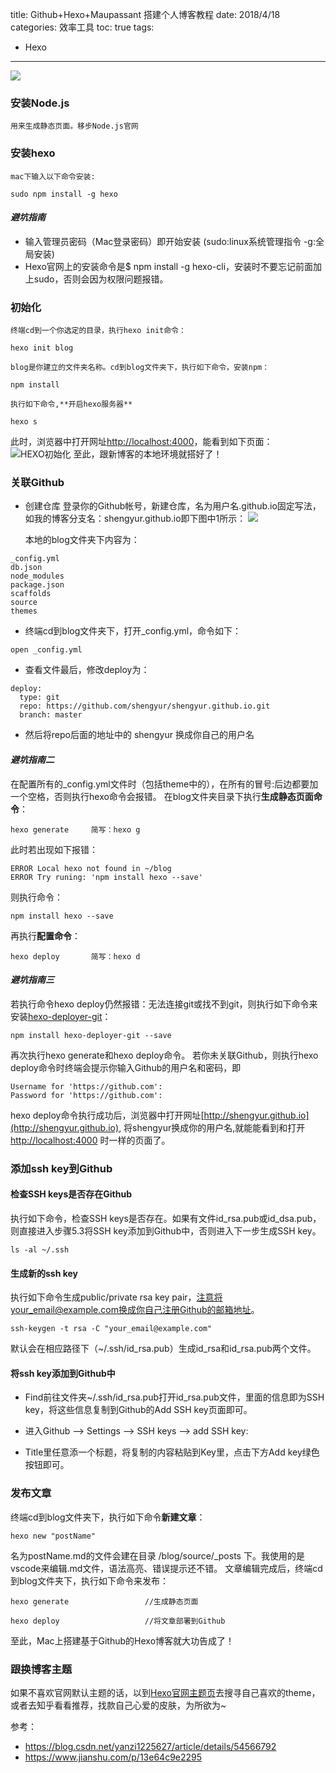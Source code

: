 title: Github+Hexo+Maupassant 搭建个人博客教程
date: 2018/4/18
categories: 效率工具
toc: true
tags:
  - Hexo
---

![](http://7xqdjc.com1.z0.glb.clouddn.com/blog_c2a91a3b4a43d03bf967dda7c7425506.png)
<!--more-->
### 安装Node.js
    用来生成静态页面。移步Node.js官网
### 安装hexo
    mac下输入以下命令安装:
```
sudo npm install -g hexo
```
#### *避坑指南*
- 输入管理员密码（Mac登录密码）即开始安装 (sudo:linux系统管理指令 -g:全局安装)
- Hexo官网上的安装命令是$ npm install -g hexo-cli，安装时不要忘记前面加上sudo，否则会因为权限问题报错。


### 初始化
    终端cd到一个你选定的目录，执行hexo init命令：
```
hexo init blog
```
    blog是你建立的文件夹名称。cd到blog文件夹下，执行如下命令，安装npm：
```
npm install
```
    执行如下命令,**开启hexo服务器**
```
hexo s
```
此时，浏览器中打开网址[http://localhost:4000](http://localhost:4000)，能看到如下页面：
![HEXO初始化](https://raw.githubusercontent.com/shengyur/shengyur.github.io/master/img/hexo4000.png)
至此，跟新博客的本地环境就搭好了！

### 关联Github
- 创建仓库
    登录你的Github帐号，新建仓库，名为用户名.github.io固定写法，如我的博客分支名：shengyur.github.io即下图中1所示：
![](https://raw.githubusercontent.com/shengyur/shengyur.github.io/master/img/BLOG.jpg)

    本地的blog文件夹下内容为：

```
_config.yml
db.json
node_modules
package.json
scaffolds
source
themes
```

- 终端cd到blog文件夹下，打开_config.yml，命令如下：

```
open _config.yml
```

- 查看文件最后，修改deploy为：

```
deploy:
  type: git
  repo: https://github.com/shengyur/shengyur.github.io.git
  branch: master
```
- 然后将repo后面的地址中的 shengyur 换成你自己的用户名

#### *避坑指南二*
在配置所有的_config.yml文件时（包括theme中的），在所有的冒号:后边都要加一个空格，否则执行hexo命令会报错。
在blog文件夹目录下执行**生成静态页面命令**：
```
hexo generate     简写：hexo g  
```
此时若出现如下报错：

```
ERROR Local hexo not found in ~/blog
ERROR Try runing: 'npm install hexo --save'
```

则执行命令：

```
npm install hexo --save
```

再执行**配置命令**：
```
hexo deploy       简写：hexo d
```
#### *避坑指南三*
若执行命令hexo deploy仍然报错：无法连接git或找不到git，则执行如下命令来安装[hexo-deployer-git](https://github.com/hexojs/hexo-deployer-git)：


```
npm install hexo-deployer-git --save      
```

再次执行hexo generate和hexo deploy命令。
若你未关联Github，则执行hexo deploy命令时终端会提示你输入Github的用户名和密码，即

```
Username for 'https://github.com':
Password for 'https://github.com':
```

hexo deploy命令执行成功后，浏览器中打开网址[http://shengyur.github.io](http://shengyur.github.io),
将shengyur换成你的用户名,就能能看到和打开 [http://localhost:4000](http://localhost:4000) 时一样的页面了。

### 添加ssh key到Github
#### 检查SSH keys是否存在Github
执行如下命令，检查SSH keys是否存在。如果有文件id_rsa.pub或id_dsa.pub，则直接进入步骤5.3将SSH key添加到Github中，否则进入下一步生成SSH key。

```
ls -al ~/.ssh
```

#### 生成新的ssh key
执行如下命令生成public/private rsa key pair，注意将your_email@example.com换成你自己注册Github的邮箱地址。

```
ssh-keygen -t rsa -C "your_email@example.com"
```

默认会在相应路径下（~/.ssh/id_rsa.pub）生成id_rsa和id_rsa.pub两个文件。

#### 将ssh key添加到Github中
- Find前往文件夹~/.ssh/id_rsa.pub打开id_rsa.pub文件，里面的信息即为SSH key，将这些信息复制到Github的Add SSH key页面即可。

- 进入Github --> Settings --> SSH keys --> add SSH key:

- Title里任意添一个标题，将复制的内容粘贴到Key里，点击下方Add key绿色按钮即可。

### 发布文章
终端cd到blog文件夹下，执行如下命令**新建文章**：

```
hexo new "postName"
```

名为postName.md的文件会建在目录 /blog/source/\_posts 下。我使用的是vscode来编辑.md文件，语法高亮、错误提示还不错。
文章编辑完成后，终端cd到blog文件夹下，执行如下命令来发布：

```
hexo generate                 //生成静态页面

hexo deploy                   //将文章部署到Github
```

至此，Mac上搭建基于Github的Hexo博客就大功告成了！

### 跟换博客主题
如果不喜欢官网默认主题的话，以到[Hexo官网主题页](https://hexo.io/themes/)去搜寻自己喜欢的theme，或者去知乎看看推荐，找款自己心爱的皮肤，为所欲为~



参考：
- https://blog.csdn.net/yanzi1225627/article/details/54566792
- https://www.jianshu.com/p/13e64c9e2295
